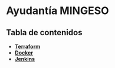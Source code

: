 # Ayudantía MINGESO

## Tabla de contenidos

- **[Terraform](../../tree/main/Terraform)**
- **[Docker](../../tree/main/Docker)**
- **[Jenkins](../../tree/main/Jenkins)**
